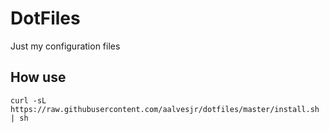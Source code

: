 # DotFiles

Just my configuration files

## How use

```
curl -sL https://raw.githubusercontent.com/aalvesjr/dotfiles/master/install.sh | sh
```
